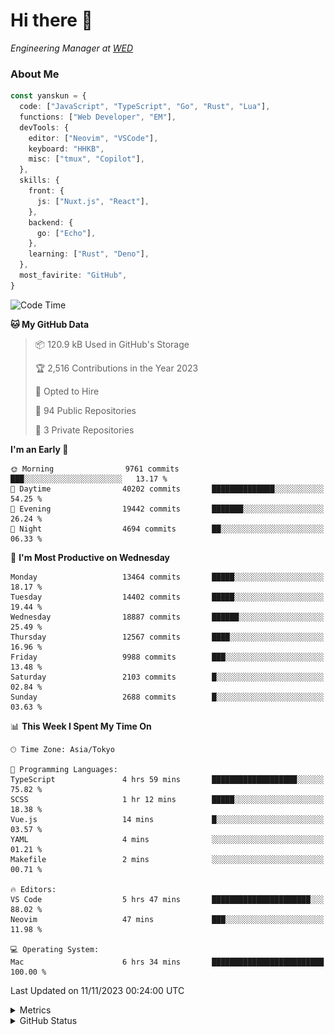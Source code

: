 # Hi there&nbsp;:wave:

<!-- ![Alt text](https://spotify-recently-played-readme.vercel.app/api?user=31kynbuubkiu3r4qh4hjuaglhfay) -->

_Engineering Manager at [WED](https://github.com/wedinc)_

### About Me

```ts
const yanskun = {
  code: ["JavaScript", "TypeScript", "Go", "Rust", "Lua"],
  functions: ["Web Developer", "EM"],
  devTools: {
    editor: ["Neovim", "VSCode"],
    keyboard: "HHKB",
    misc: ["tmux", "Copilot"],
  },
  skills: {
    front: {
      js: ["Nuxt.js", "React"],
    },
    backend: {
      go: ["Echo"],
    },
    learning: ["Rust", "Deno"],
  },
  most_favirite: "GitHub",
}
```

<!--START_SECTION:waka-->
![Code Time](http://img.shields.io/badge/Code%20Time-543%20hrs%2041%20mins-blue)

**🐱 My GitHub Data** 

> 📦 120.9 kB Used in GitHub's Storage 
 > 
> 🏆 2,516 Contributions in the Year 2023
 > 
> 💼 Opted to Hire
 > 
> 📜 94 Public Repositories 
 > 
> 🔑 3 Private Repositories 
 > 
**I'm an Early 🐤** 

```text
🌞 Morning                9761 commits        ███░░░░░░░░░░░░░░░░░░░░░░   13.17 % 
🌆 Daytime                40202 commits       ██████████████░░░░░░░░░░░   54.25 % 
🌃 Evening                19442 commits       ███████░░░░░░░░░░░░░░░░░░   26.24 % 
🌙 Night                  4694 commits        ██░░░░░░░░░░░░░░░░░░░░░░░   06.33 % 
```
📅 **I'm Most Productive on Wednesday** 

```text
Monday                   13464 commits       █████░░░░░░░░░░░░░░░░░░░░   18.17 % 
Tuesday                  14402 commits       █████░░░░░░░░░░░░░░░░░░░░   19.44 % 
Wednesday                18887 commits       ██████░░░░░░░░░░░░░░░░░░░   25.49 % 
Thursday                 12567 commits       ████░░░░░░░░░░░░░░░░░░░░░   16.96 % 
Friday                   9988 commits        ███░░░░░░░░░░░░░░░░░░░░░░   13.48 % 
Saturday                 2103 commits        █░░░░░░░░░░░░░░░░░░░░░░░░   02.84 % 
Sunday                   2688 commits        █░░░░░░░░░░░░░░░░░░░░░░░░   03.63 % 
```


📊 **This Week I Spent My Time On** 

```text
🕑︎ Time Zone: Asia/Tokyo

💬 Programming Languages: 
TypeScript               4 hrs 59 mins       ███████████████████░░░░░░   75.82 % 
SCSS                     1 hr 12 mins        █████░░░░░░░░░░░░░░░░░░░░   18.38 % 
Vue.js                   14 mins             █░░░░░░░░░░░░░░░░░░░░░░░░   03.57 % 
YAML                     4 mins              ░░░░░░░░░░░░░░░░░░░░░░░░░   01.21 % 
Makefile                 2 mins              ░░░░░░░░░░░░░░░░░░░░░░░░░   00.71 % 

🔥 Editors: 
VS Code                  5 hrs 47 mins       ██████████████████████░░░   88.02 % 
Neovim                   47 mins             ███░░░░░░░░░░░░░░░░░░░░░░   11.98 % 

💻 Operating System: 
Mac                      6 hrs 34 mins       █████████████████████████   100.00 % 
```


 Last Updated on 11/11/2023 00:24:00 UTC
<!--END_SECTION:waka-->

<details>
  <summary>Metrics</summary>
  <img src="https://github.com/yanskun/yanskun/blob/main/github-metrics.svg" alt="Metrics">
</details>

<details>
  <summary>GitHub Status</summary>
  <picture>
    <source media="(prefers-color-scheme: dark)" srcset="https://raw.githubusercontent.com/yanskun/yanskun/master/profile-summary-card-output/nord_dark/0-profile-details.svg">
   <img src="https://raw.githubusercontent.com/yanskun/yanskun/master/profile-summary-card-output/default/0-profile-details.svg">
  </picture>
  <br>
  <picture>
    <source media="(prefers-color-scheme: dark)" srcset="https://raw.githubusercontent.com/yanskun/yanskun/master/profile-summary-card-output/nord_dark/1-repos-per-language.svg">
   <img src="https://raw.githubusercontent.com/yanskun/yanskun/master/profile-summary-card-output/default/1-repos-per-language.svg">
  </picture>
  <picture>
    <source media="(prefers-color-scheme: dark)" srcset="https://raw.githubusercontent.com/yanskun/yanskun/master/profile-summary-card-output/nord_dark/2-most-commit-language.svg">
   <img src="https://raw.githubusercontent.com/yanskun/yanskun/master/profile-summary-card-output/default/2-most-commit-language.svg">
  </picture>
  <br>
  <picture>
    <source media="(prefers-color-scheme: dark)" srcset="https://raw.githubusercontent.com/yanskun/yanskun/master/profile-summary-card-output/nord_dark/3-stats.svg">
   <img src="https://raw.githubusercontent.com/yanskun/yanskun/master/profile-summary-card-output/default/3-stats.svg">
  </picture>
  <picture>
    <source media="(prefers-color-scheme: dark)" srcset="https://raw.githubusercontent.com/yanskun/yanskun/master/profile-summary-card-output/nord_dark/4-productive-time.svg">
   <img src="https://raw.githubusercontent.com/yanskun/yanskun/master/profile-summary-card-output/default/4-productive-time.svg">
  </picture>
</details>
